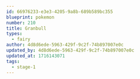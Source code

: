 ```yaml
---
id: 66976233-e3e3-4205-9a8b-689b589bc355
blueprint: pokemon
number: 210
title: Granbull
types:
  - fairy
author: 4d8d6ede-5963-429f-9c2f-74b897007e0c
updated_by: 4d8d6ede-5963-429f-9c2f-74b897007e0c
updated_at: 1716143071
tags:
  - stage-1
---
```

